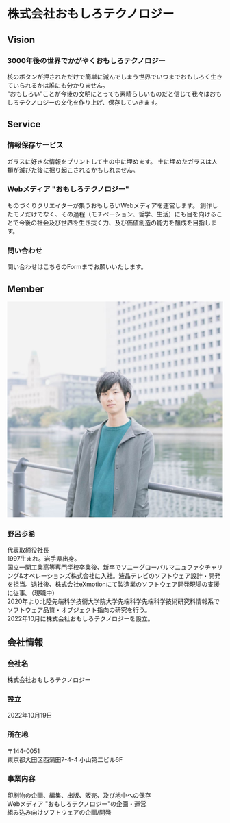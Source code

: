 # 株式会社おもしろテクノロジー
## Vision
### 3000年後の世界でかがやくおもしろテクノロジー
核のボタンが押されただけで簡単に滅んでしまう世界でいつまでおもしろく生きていられるかは誰にも分かりません。  
"おもしろい"ことが今後の文明にとっても素晴らしいものだと信じて我々はおもしろテクノロジーの文化を作り上げ、保存していきます。

## Service
### 情報保存サービス
ガラスに好きな情報をプリントして土の中に埋めます。
土に埋めたガラスは人類が滅びた後に掘り起こされるかもしれません。

### Webメディア "おもしろテクノロジー"
ものづくりクリエイターが集うおもしろいWebメディアを運営します。
創作したモノだけでなく、その過程（モチベーション、哲学、生活）にも目を向けることで今後の社会及び世界を生き抜く力、及び価値創造の能力を醸成を目指します。

### 問い合わせ
問い合わせはこちらのFormまでお願いいたします。

## Member
![CEO](./image/dummy_CEO.jpg)
### 野呂歩希
代表取締役社長  
1997生まれ。岩手県出身。  
国立一関工業高等専門学校卒業後、新卒でソニーグローバルマニュファクチャリング&オペレーションズ株式会社に入社。液晶テレビのソフトウェア設計・開発を担当。退社後、株式会社eXmotionにて製造業のソフトウェア開発現場の支援に従事。（現職中）  
2020年より北陸先端科学技術大学院大学先端科学先端科学技術研究科情報系でソフトウェア品質・オブジェクト指向の研究を行う。  
2022年10月に株式会社おもしろテクノロジーを設立。
## 会社情報
### 会社名
株式会社おもしろテクノロジー
### 設立
2022年10月19日
### 所在地
〒144-0051  
東京都大田区西蒲田7-4-4 小山第二ビル6F
### 事業内容
印刷物の企画、編集、出版、販売、及び地中への保存  
Webメディア "おもしろテクノロジー"の企画・運営  
組み込み向けソフトウェアの企画/開発
